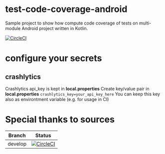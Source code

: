 # test-code-coverage-android
Sample project to show how compute code coverage of tests on multi-module Android project written in Kotlin.


[![CircleCI](https://circleci.com/gh/kotomisak/image-analyzer-android.svg?style=svg)](https://circleci.com/gh/kotomisak/image-analyzer-android)

# configure your secrets

## crashlytics
Crashlytics api_key is kept in **local.properties**
Create key/value pair in **local.properties** `crashlytics_key=your_api_key_here`
You can keep this key also as environtment variable (e.g. for usage in CI)

# Special thanks to sources

| Branch | Status |
| --- | --- |
| develop| [![CircleCI](https://circleci.com/gh/kotomisak/image-analyzer-android.svg?style=svg)](https://circleci.com/gh/kotomisak/image-analyzer-android)|

